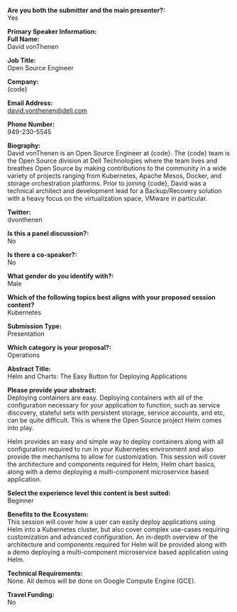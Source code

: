 **Are you both the submitter and the main presenter?:**  
Yes


**Primary Speaker Information:**  
**Full Name:**  
David vonThenen

**Job Title:**  
Open Source Engineer

**Company:**  
{code}

**Email Address:**  
david.vonthenen@dell.com

**Phone Number:**  
949-230-5545

**Biography:**  
David vonThenen is an Open Source Engineer at {code}. The {code} team is the Open Source division at Dell Technologies where the team lives and breathes Open Source by making contributions to the community in a wide variety of projects ranging from Kubernetes, Apache Mesos, Docker, and storage orchestration platforms. Prior to joining {code}, David was a technical architect and development lead for a Backup/Recovery solution with a heavy focus on the virtualization space, VMware in particular.

**Twitter:**  
dvonthenen


**Is this a panel discussion?:**  
No

**Is there a co-speaker?:**  
No

**What gender do you identify with?:**  
Male

**Which of the following topics best aligns with your proposed session content?**  
Kubernetes

**Submission Type:**  
Presentation

**Which category is your proposal?:**  
Operations


**Abstract Title:**  
Helm and Charts: The Easy Button for Deploying Applications

**Please provide your abstract:**  
Deploying containers are easy. Deploying containers with all of the configuration necessary for your application to function, such as service discovery, stateful sets with persistent storage, service accounts, and etc, can be quite difficult. This is where the Open Source project Helm comes into play.

Helm provides an easy and simple way to deploy containers along with all configuration required to run in your Kubernetes environment and also provide the mechanisms to allow for customization. This session will cover the architecture and components required for Helm, Helm chart basics, along with a demo deploying a multi-component microservice based application.

**Select the experience level this content is best suited:**  
Beginner

**Benefits to the Ecosystem:**  
This session will cover how a user can easily deploy applications using Helm into a Kubernetes cluster, but also cover complex use-cases requiring customization and advanced configuration. An in-depth overview of the architecture and components required for Helm will be provided along with a demo deploying a multi-component microservice based application using Helm.

**Technical Requirements:**  
None. All demos will be done on Google Compute Engine (GCE).

**Travel Funding:**  
No
